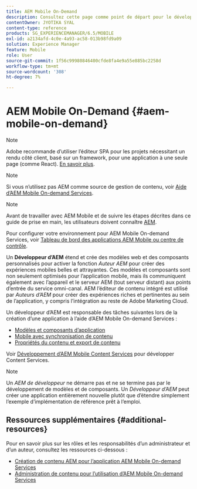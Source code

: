 ```yaml
---
title: AEM Mobile On-Demand
description: Consultez cette page comme point de départ pour le développement d’une application On-Demand Services avec AEM (Adobe Experience Manager). La page couvre les sujets pertinents pour le développeur d’une application.
contentOwner: JYOTIKA SYAL
content-type: reference
products: SG_EXPERIENCEMANAGER/6.5/MOBILE
exl-id: a2134afd-4c0e-4a93-ac58-013b98fd9a09
solution: Experience Manager
feature: Mobile
role: User
source-git-commit: 1f56c99980846400cfde8fa4e9a55e885bc2258d
workflow-type: tm+mt
source-wordcount: '308'
ht-degree: 7%

---
```


# AEM Mobile On-Demand {#aem-mobile-on-demand}

>[!NOTE]
>
>Adobe recommande d’utiliser l’éditeur SPA pour les projets nécessitant un rendu côté client, basé sur un framework, pour une application à une seule page (comme React). [En savoir plus](/help/sites-developing/spa-overview.md).

>[!NOTE]
>
>Si vous n’utilisez pas AEM comme source de gestion de contenu, voir [Aide d’AEM Mobile On-demand Services](https://helpx.adobe.com/digital-publishing-solution/topics.html).

>[!NOTE]
>
>Avant de travailler avec AEM Mobile et de suivre les étapes décrites dans ce guide de prise en main, les utilisateurs doivent connaître [AEM](/help/sites-deploying/deploy.md).
>
>Pour configurer votre environnement pour AEM Mobile On-demand Services, voir [Tableau de bord des applications AEM Mobile ou centre de contrôle](/help/mobile/mobile-apps-ondemand-application-dashboard.md).

Un **Développeur d’AEM** étend et crée des modèles web et des composants personnalisés pour activer la fonction *Auteur AEM* pour créer des expériences mobiles belles et attrayantes. Ces modèles et composants sont non seulement optimisés pour l’application mobile, mais ils communiquent également avec l’appareil et le serveur AEM (tout serveur distant) aux points d’entrée du service omni-canal. AEM l’éditeur de contenu intégré est utilisé par *Auteurs d’AEM* pour créer des expériences riches et pertinentes au sein de l’application, y compris l’intégration au reste de Adobe Marketing Cloud.

Un développeur d’AEM est responsable des tâches suivantes lors de la création d’une application à l’aide d’AEM Mobile On-demand Services :

* [Modèles et composants d’application](/help/mobile/app-templates-and-components1.md)
* [Mobile avec synchronisation de contenu](/help/mobile/mobile-ondemand-contentsync.md)
* [Propriétés du contenu et export de contenu](/help/mobile/on-demand-content-properties-exporting.md)

Voir [Développement d’AEM Mobile Content Services](/help/mobile/developing-content-services.md) pour développer Content Services.

>[!NOTE]
>
>Un *AEM de développeur* ne démarre pas et ne se termine pas par le développement de modèles et de composants. Un *Développeur d’AEM* peut créer une application entièrement nouvelle plutôt que d’étendre simplement l’exemple d’implémentation de référence prêt à l’emploi.

## Ressources supplémentaires {#additional-resources}

Pour en savoir plus sur les rôles et les responsabilités d’un administrateur et d’un auteur, consultez les ressources ci-dessous :

* [Création de contenu AEM pour l’application AEM Mobile On-demand Services](/help/mobile/mobile-apps-ondemand.md)
* [Administration de contenu pour l’utilisation d’AEM Mobile On-demand Services](/help/mobile/aem-mobile.md)
